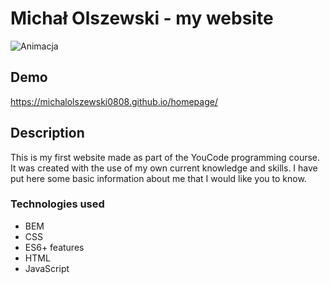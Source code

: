 # Michał Olszewski - my website

![Animacja](images/homepage-animation.gif)

## Demo

https://michalolszewski0808.github.io/homepage/

## Description

This is my first website made as part of the YouCode programming course. It was created with the use of my own current knowledge and skills. I have put here some basic information about me that I would like you to know.


### Technologies used
- BEM
- CSS
- ES6+ features
- HTML
- JavaScript
